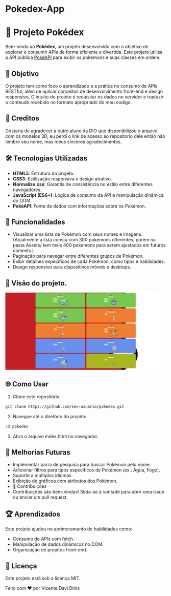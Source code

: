 # Pokedex-App
 
# 📖 Projeto Pokédex  

Bem-vindo ao **Pokédex**, um projeto desenvolvido com o objetivo de explorar e consumir APIs de forma eficiente e divertida. Este projeto utiliza a API pública [PokéAPI](https://pokeapi.co/) para exibir os pokemons e suas classes em ordem.

## 🎯 Objetivo  
O projeto tem como foco o aprendizado e a prática no consumo de APIs RESTful, além de aplicar conceitos de desenvolvimento front-end e design responsivo, O intuito do projeto é requisitar os dados no servidor e traduzir o conteudo recebido no formato apropriado do meu codigo.  

## 👏 Creditos 
Gostaria de agradecer a outro aluno da DIO que disponibilizou o arquivo com os modelos 3D, eu perdi o link de acesso ao repositorio dele então não lembro seu nome, mas meus sinceros agradecimentos.

## 🛠️ Tecnologias Utilizadas  
- **HTML5**: Estrutura do projeto.  
- **CSS3**: Estilização responsiva e design atrativo.  
- **Normalize.css**: Garantia de consistência no estilo entre diferentes navegadores.  
- **JavaScript (ES6+)**: Lógica de consumo da API e manipulação dinâmica do DOM.  
- **PokéAPI**: Fonte de dados com informações sobre os Pokémon.  

## 🚀 Funcionalidades  
- Visualizar uma lista de Pokémon com seus nomes e imagens.  (Atualmente a lista consta com 300 pokemons diferentes, porém na pasta Assets/ tem mais 400 pokemons para serem ajustados em futuros commits.)
- Paginação para navegar entre diferentes grupos de Pokémon.  
- Exibir detalhes específicos de cada Pokémon, como tipos e habilidades.  
- Design responsivo para dispositivos móveis e desktops.

##  👀 Visão do projeto.
![Descrição da Imagem](assets/img/screenshot.png)


## 🌐 Como Usar  
1. Clone este repositório:  
```bash  
git clone https://github.com/seu-usuario/pokedex.git
```  
2. Navegue até o diretório do projeto:

```bash
cd pokedex
```
3. Abra o arquivo index.html no navegador.

## 🔧 Melhorias Futuras
- Implementar barra de pesquisa para buscar Pokémon pelo nome.
- Adicionar filtros para tipos específicos de Pokémon (ex.: Água, Fogo).
- Suporte a múltiplos idiomas.
- Exibição de gráficos com atributos dos Pokémon.
- 🎉 Contribuições
- Contribuições são bem-vindas! Sinta-se à vontade para abrir uma issue ou enviar um pull request.

## 🏆 Aprendizados
Este projeto ajudou no aprimoramento de habilidades como:

- Consumo de APIs com fetch.
- Manipulação de dados dinâmicos no DOM.
- Organização de projetos front-end.

## 📜 Licença
Este projeto está sob a licença MIT.

Feito com ❤️ por Vicente Davi Diniz
   
